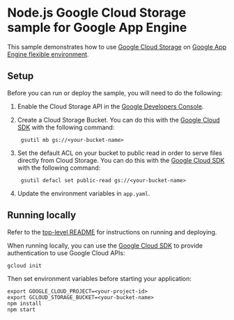 # Node.js Google Cloud Storage sample for Google App Engine

This sample demonstrates how to use [Google Cloud Storage](https://cloud.google.com/storage/)
on [Google App Engine flexible environment](https://cloud.google.com/appengine).

## Setup

Before you can run or deploy the sample, you will need to do the following:

1. Enable the Cloud Storage API in the [Google Developers Console](https://console.developers.google.com/project/_/apiui/apiview/storage/overview).

1. Create a Cloud Storage Bucket. You can do this with the [Google Cloud SDK](https://cloud.google.com/sdk)
with the following command:

        gsutil mb gs://<your-bucket-name>

1. Set the default ACL on your bucket to public read in order to serve files
directly from Cloud Storage. You can do this with the [Google Cloud SDK](https://cloud.google.com/sdk)
with the following command:

        gsutil defacl set public-read gs://<your-bucket-name>

1. Update the environment variables in `app.yaml`.

## Running locally

Refer to the [top-level README](../../README.md) for instructions on running and
deploying.

When running locally, you can use the [Google Cloud SDK](https://cloud.google.com/sdk)
to provide authentication to use Google Cloud APIs:

    gcloud init

Then set environment variables before starting your application:

    export GOOGLE_CLOUD_PROJECT=<your-project-id>
    export GCLOUD_STORAGE_BUCKET=<your-bucket-name>
    npm install
    npm start

